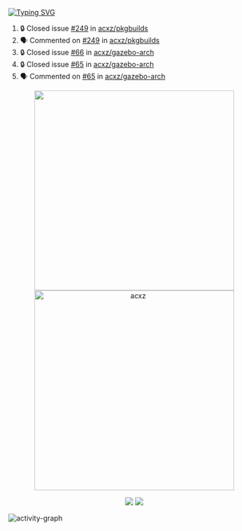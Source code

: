 [![Typing SVG](https://readme-typing-svg.herokuapp.com?size=16&color=AFFFA3&multiline=true&height=75&lines=contributing+to+robotics%2Fae%2Fml%2Fgpu;packaging+it+for+archlinux;ricer)](https://git.io/typing-svg)

<!--START_SECTION:activity-->
1. 🔒 Closed issue [#249](https://github.com/acxz/pkgbuilds/issues/249) in [acxz/pkgbuilds](https://github.com/acxz/pkgbuilds)
2. 🗣 Commented on [#249](https://github.com/acxz/pkgbuilds/issues/249) in [acxz/pkgbuilds](https://github.com/acxz/pkgbuilds)
3. 🔒 Closed issue [#66](https://github.com/acxz/gazebo-arch/issues/66) in [acxz/gazebo-arch](https://github.com/acxz/gazebo-arch)
4. 🔒 Closed issue [#65](https://github.com/acxz/gazebo-arch/issues/65) in [acxz/gazebo-arch](https://github.com/acxz/gazebo-arch)
5. 🗣 Commented on [#65](https://github.com/acxz/gazebo-arch/issues/65) in [acxz/gazebo-arch](https://github.com/acxz/gazebo-arch)
<!--END_SECTION:activity-->

<p align="center">
  <img width="400em" src=https://github-readme-stats.vercel.app/api?username=acxz&include_all_commits=true&show_icons=true />
  <img width="400em" src="https://github-readme-streak-stats.herokuapp.com/?user=acxz&" alt="acxz" />
</p>

<p align="center">
  <img src=https://github-readme-stats.vercel.app/api/top-langs/?username=acxz&layout=compact />
  <img src=https://github-profile-trophy.vercel.app/?username=acxz&row=2&column=4 />
</p>

![activity-graph](https://github-readme-activity-graph.cyclic.app/graph?username=acxz&theme=aqua)
